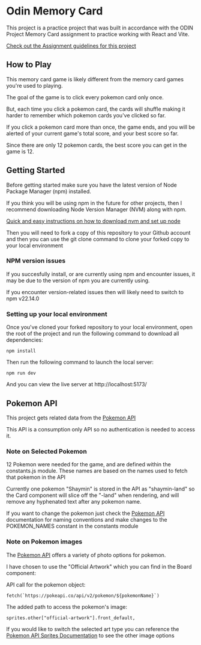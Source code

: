 # Odin Memory Card

This project is a practice project that was built in accordance with the ODIN Project Memory Card assignment to practice working with React and Vite.

[Check out the Assignment guidelines for this project](https://www.theodinproject.com/lessons/node-path-react-new-memory-card)

## How to Play

This memory card game is likely different from the memory card games you're used to playing. 

The goal of the game is to click every pokemon card only once.

But, each time you click a pokemon card, the cards will shuffle making it harder to remember which pokemon cards you've clicked so far. 

If you click a pokemon card more than once, the game ends, and you will be alerted of your current game's total score, and your best score so far.

Since there are only 12 pokemon cards, the best score you can get in the game is 12.

## Getting Started

Before getting started make sure you have the latest version of Node Package Manager (npm) installed.

If you think you will be using npm in the future for other projects, then I recommend downloading Node Version Manager (NVM) along with npm.

[Quick and easy instructions on how to download nvm and set up node](https://www.theodinproject.com/lessons/foundations-installing-node-js)

Then you will need to fork a copy of this repository to your Github account and then you can use the git clone command to clone your forked copy to your local environment


### NPM version issues

If you succesfully install, or are currently using npm and encounter issues, it may be due to the version of npm you are currently using.

If you encounter version-related issues then will likely need to switch to npm v22.14.0

### Setting up your local environment

Once you've cloned your forked repository to your local environment, open the root of the project and run the following command to download all dependencies:

```
npm install
```


Then run the following command to launch the local server:
```
npm run dev
```

And you can view the live server at http://localhost:5173/

## Pokemon API

This project gets related data from the [Pokemon API](https://pokeapi.co/)

This API is a consumption only API so no authentication is needed to access it.

### Note on Selected Pokemon

12 Pokemon were needed for the game, and are defined within the constants.js module. These names are based on the names used to fetch that pokemon in the API

Currently one pokemon "Shaymin" is stored in the API as "shaymin-land" so the Card component will slice off the "-land" when rendering, and will remove any hyphenated text after any pokemon name.

If you want to change the pokemon just check the [Pokemon API](https://pokeapi.co/) documentation for naming conventions and make changes to the POKEMON_NAMES constant in the constants module

### Note on Pokemon images

The [Pokemon API](https://pokeapi.co/) offers a variety of photo options for pokemon.

I have chosen to use the "Official Artwork" which you can find in the Board component:

API call for the pokemon object:
```
fetch(`https://pokeapi.co/api/v2/pokemon/${pokemonName}`)
```

The added path to access the pokemon's image:
```
sprites.other["official-artwork"].front_default,
```

If you would like to switch the selected art type you can reference the [Pokemon API Sprites Documentation](https://github.com/PokeAPI/sprites#sprites) to see the other image options